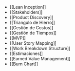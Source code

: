 - [[Lean Inception]]
- [[Stakeholders]]
- [[Product Discovery]]
- [[Triangulo de Hierro]]
- [[Gestión de Costos]]
- [[Gestión de Tiempos]]
- [[MVP]]
- [[User Story Mapping]]
- [[Work Breakdown Structure]]
- [[Estimaciones]]
- [[Earned Value Management]]
- [[Burn Chart]]
